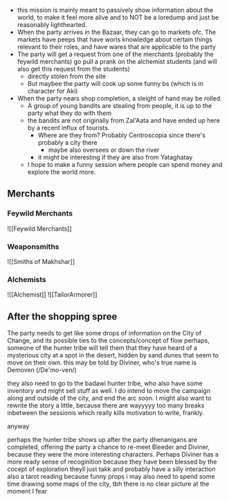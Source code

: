 - this mission is mainly meant to passively show information about the world, to make it feel more alive and to NOT be a loredump and just be reasonably lighthearted.
- When the party arrives in the Bazaar, they can go to markets ofc. The markets have peeps that have worls knowledge about certain things relevant to their roles, and have wares that are applicable to the party
- The party will get a request from one of the merchants (probably the feywild merchants) go pull a prank on the alchemist students (and will also get this request from the students)
	- directly stolen from the site
	- But maybee the party will cook up some funny bs (which is in character for Aki)
- When the party nears shop completion, a sleight of hand may be rolled.
	- A group of young bandits are stealing from people, it is up to the party what they do with them
	- the bandits are not originally from Zal'Aata and have ended up here by a recent influx of tourists.
		- Where are they from? Probably Centroscopia since there's probably a city there
			- maybe also oversees or down the river
		- it might be interesting if they are also from Yataghatay
	- I hope to make a funny session where people can spend money and explore the world more.


## Merchants
### Feywild Merchants
![[Feywild Merchants]]
### Weaponsmiths
 ![[Smiths of Makhshar]]
### Alchemists
 ![[Alchemist]]
![[TailorArmorer]]

## After the shopping spree
The party needs to get like some drops of information on the City of Change, and its possible ties to the concepts/concept of flow
perhaps, someone of the hunter tribe will tell them that they have heard of a mysterious city at a spot in the desert, hidden by sand dunes that seem to move on their own.
	this may be told by Diviner, who's true name is Demoven (/De'mo-ven/)

they also need to go to the badawi hunter tribe, who also have some inventory and might sell stuff as well. I do intend to move the campaign along and outside of the city, and end the arc soon. I might also want to rewrite the story a little, because there are wayyyyy too many breaks inbetween the sessionis which really kills motivation to write, frankly.

anyway

perhaps the hunter tribe shows up after the party dhenanigans are completed, offering the party a chance to re-meet Bleeder and Diviner, because they were the more interesting characters.
Perhaps Diviner has a more ready sense of recoginition because they have been blessed by the cocept of exploration
theyll just takk and probably have a silly interaction
also a tarot reading because funny props
i may also need to spend some time drawing some maps of the city, tbh
there is no clear picture at the moment I fear
